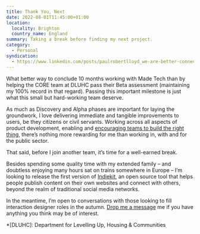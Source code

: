 ```yaml
---
title: Thank You, Next
date: 2022-08-01T11:45:00+01:00
location:
  locality: Brighton
  country_name: England
summary: Taking a break before finding my next project.
category:
  - Personal
syndication:
  - https://www.linkedin.com/posts/paulrobertlloyd_we-are-better-connected-activity-6959821557200211968-nSiG
---
```


What better way to conclude 10 months working with Made Tech than by helping the CORE team at DLUHC pass their Beta assessment (maintaining my 100% record in that regard). Passing this important milestone is just what this small but hard-working team deserve.

As much as Discovery and Alpha phases are important for laying the groundwork, I love delivering immediate and tangible improvements to users, be they citizens or civil servants. Working across all aspects of product development, enabling and [encouraging teams to build the right thing][1], there’s nothing more rewarding for me than working in, with and for the public sector.

That said, before I join another team, it’s time for a well-earned break.

Besides spending some quality time with my extended family – and doubtless enjoying many hours sat on trains somewhere in Europe – I’m looking to release the first version of [Indiekit][2], an open source tool that helps people publish content on their own websites and connect with others, beyond the realm of traditional social media networks.

In the meantime, I’m open to conversations with those looking to fill interaction designer roles in the autumn. [Drop me a message][3] me if you have anything you think may be of interest.

*[DLUHC]: Department for Levelling Up, Housing & Communities

[1]: /notes/1659000455/
[2]: https://getindiekit.com
[3]: /contact
